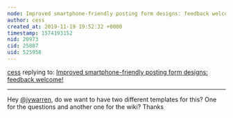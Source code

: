 ```yaml
---
node: Improved smartphone-friendly posting form designs: feedback welcome!
author: cess
created_at: 2019-11-19 19:52:32 +0000
timestamp: 1574193152
nid: 20973
cid: 25887
uid: 525958
---
```




[cess](../profile/cess) replying to: [Improved smartphone-friendly posting form designs: feedback welcome!](../notes/warren/09-23-2019/improved-smartphone-friendly-posting-form-designs-feedback-welcome)

----
Hey [@jywarren](/profile/jywarren), do we want to have two different templates for this? One for the questions and another one for the wiki? Thanks